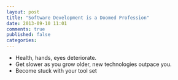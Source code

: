 ```yaml
---
layout: post
title: "Software Development is a Doomed Profession"
date: 2013-09-10 11:01
comments: true
published: false
categories: 
---
```


- Health, hands, eyes deteriorate.
- Get slower as you grow older, new technologies outpace you.
- Become stuck with your tool set
